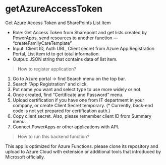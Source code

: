 # getAzureAccessToken
Get Azure Access Token and SharePoints List Item

- Role: Get Access Token from Sharepoint and get lists created by PowerApps, send resources to another function — “createFamilyCareTemplate”
- Input: Client ID, Auth URL, Client secret from Azure App Registration Portal, List item id to get total information.
- Output: JSON string that contains data of list item.

> How to register application?

1. Go to Azure portal → find Search menu on the top bar.
2. Search “App Registration” and click.
3. Put name you want and select type to use more widely or not.
4. Once created, find “Certificate and Password” menu.
5. Upload certification if you have one from IT department in your company, or create Client Secret temporary. (* Currently, back-end code is not yet prepared for certification auth.)
6. Copy client secret. Also, please remember client ID from Summary menu.
7. Connect PowerApps or other applications with API.

> How to run this backend function? 

This app is optimized for Azure Functions. please clone its repository and upload to Azure Cloud with extension or additional tools that introduced by Microsoft officially.

